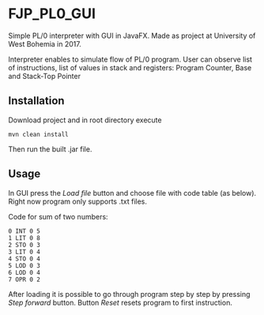 # FJP_PL0_GUI

Simple PL/0 interpreter with GUI in JavaFX.
Made as project at University of West Bohemia in 2017.

Interpreter enables to simulate flow of PL/0 program. 
User can observe list of instructions, list of values in stack and registers: Program Counter, Base and Stack-Top Pointer

## Installation
Download project and in root directory execute
```
mvn clean install
```

Then run the built .jar file.

## Usage
In GUI press the *Load file* button and choose file with code table (as below). Right now program only supports .txt files.

Code for sum of two numbers: 
```
0 INT 0 5
1 LIT 0 8
2 STO 0 3
3 LIT 0 4
4 STO 0 4
5 LOD 0 3 
6 LOD 0 4
7 OPR 0 2
```

After loading it is possible to go through program step by step by pressing *Step forward* button.
Button *Reset* resets program to first instruction.
